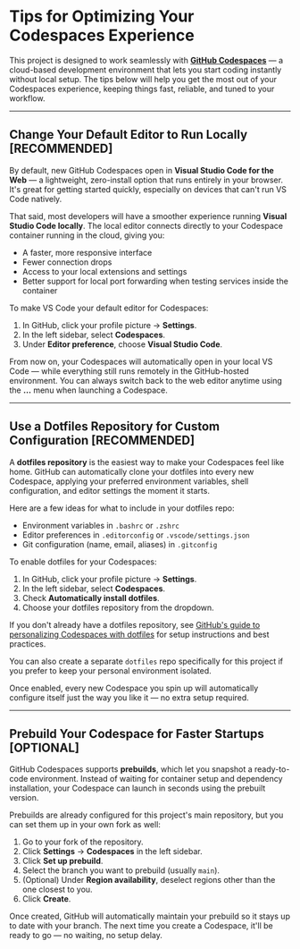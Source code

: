 # Tips for Optimizing Your Codespaces Experience

This project is designed to work seamlessly with **[GitHub Codespaces](https://docs.github.com/en/codespaces/about-codespaces/what-are-codespaces)** — a cloud-based development environment that lets you start coding instantly without local setup. The tips below will help you get the most out of your Codespaces experience, keeping things fast, reliable, and tuned to your workflow.

---

## Change Your Default Editor to Run Locally [RECOMMENDED]

By default, new GitHub Codespaces open in **Visual Studio Code for the Web** — a lightweight, zero-install option that runs entirely in your browser. It's great for getting started quickly, especially on devices that can't run VS Code natively.

That said, most developers will have a smoother experience running **Visual Studio Code locally**. The local editor connects directly to your Codespace container running in the cloud, giving you:

- A faster, more responsive interface
- Fewer connection drops
- Access to your local extensions and settings
- Better support for local port forwarding when testing services inside the container

To make VS Code your default editor for Codespaces:

1. In GitHub, click your profile picture → **Settings**.
2. In the left sidebar, select **Codespaces**.
3. Under **Editor preference**, choose **Visual Studio Code**.

From now on, your Codespaces will automatically open in your local VS Code — while everything still runs remotely in the GitHub-hosted environment. You can always switch back to the web editor anytime using the **…** menu when launching a Codespace.

---

## Use a Dotfiles Repository for Custom Configuration [RECOMMENDED]

A **dotfiles repository** is the easiest way to make your Codespaces feel like home. GitHub can automatically clone your dotfiles into every new Codespace, applying your preferred environment variables, shell configuration, and editor settings the moment it starts.

Here are a few ideas for what to include in your dotfiles repo:

- Environment variables in `.bashrc` or `.zshrc`
- Editor preferences in `.editorconfig` or `.vscode/settings.json`
- Git configuration (name, email, aliases) in `.gitconfig`

To enable dotfiles for your Codespaces:

1. In GitHub, click your profile picture → **Settings**.
2. In the left sidebar, select **Codespaces**.
3. Check **Automatically install dotfiles**.
4. Choose your dotfiles repository from the dropdown.

If you don't already have a dotfiles repository, see [GitHub's guide to personalizing Codespaces with dotfiles](https://docs.github.com/en/codespaces/setting-your-user-preferences/personalizing-github-codespaces-for-your-account#dotfiles) for setup instructions and best practices.

You can also create a separate `dotfiles` repo specifically for this project if you prefer to keep your personal environment isolated.

Once enabled, every new Codespace you spin up will automatically configure itself just the way you like it — no extra setup required.

---

## Prebuild Your Codespace for Faster Startups [OPTIONAL]

GitHub Codespaces supports **prebuilds**, which let you snapshot a ready-to-code environment. Instead of waiting for container setup and dependency installation, your Codespace can launch in seconds using the prebuilt version.

Prebuilds are already configured for this project's main repository, but you can set them up in your own fork as well:

1. Go to your fork of the repository.
2. Click **Settings** → **Codespaces** in the left sidebar.
3. Click **Set up prebuild**.
4. Select the branch you want to prebuild (usually `main`).
5. (Optional) Under **Region availability**, deselect regions other than the one closest to you.
6. Click **Create**.

Once created, GitHub will automatically maintain your prebuild so it stays up to date with your branch. The next time you create a Codespace, it'll be ready to go — no waiting, no setup delay.
